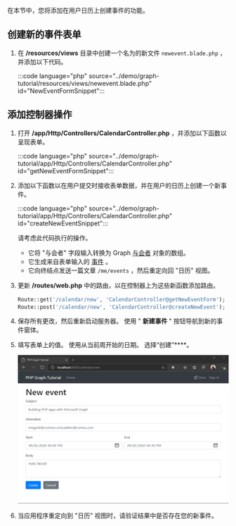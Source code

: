 <!-- markdownlint-disable MD002 MD041 -->

在本节中，您将添加在用户日历上创建事件的功能。

## <a name="create-new-event-form"></a>创建新的事件表单

1. 在 **/resources/views** 目录中创建一个名为的新文件 `newevent.blade.php` ，并添加以下代码。

    :::code language="php" source="../demo/graph-tutorial/resources/views/newevent.blade.php" id="NewEventFormSnippet":::

## <a name="add-controller-actions"></a>添加控制器操作

1. 打开 **/app/Http/Controllers/CalendarController.php** ，并添加以下函数以呈现表单。

    :::code language="php" source="../demo/graph-tutorial/app/Http/Controllers/CalendarController.php" id="getNewEventFormSnippet":::

1. 添加以下函数以在用户提交时接收表单数据，并在用户的日历上创建一个新事件。

    :::code language="php" source="../demo/graph-tutorial/app/Http/Controllers/CalendarController.php" id="createNewEventSnippet":::

    请考虑此代码执行的操作。

    - 它将 "与会者" 字段输入转换为 Graph [与会者](https://docs.microsoft.com/graph/api/resources/attendee?view=graph-rest-1.0) 对象的数组。
    - 它生成来自表单输入的 [事件](https://docs.microsoft.com/graph/api/resources/event?view=graph-rest-1.0) 。
    - 它向终结点发送一篇文章 `/me/events` ，然后重定向回 "日历" 视图。

1. 更新 **/routes/web.php** 中的路由，以在控制器上为这些新函数添加路由。

    ```php
    Route::get('/calendar/new', 'CalendarController@getNewEventForm');
    Route::post('/calendar/new', 'CalendarController@createNewEvent');
    ```

1. 保存所有更改，然后重新启动服务器。 使用 " **新建事件** " 按钮导航到新的事件窗体。

1. 填写表单上的值。 使用从当前周开始的日期。 选择“创建”****。

    ![新事件表单的屏幕截图](images/create-event-01.png)

1. 当应用程序重定向到 "日历" 视图时，请验证结果中是否存在您的新事件。
